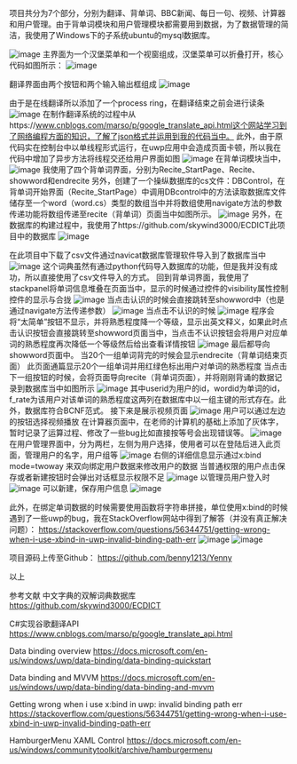 ﻿项目共分为7个部分，分别为翻译、背单词、BBC新闻、每日一句、视频、计算器和用户管理。由于背单词模块和用户管理模块都需要用到数据，为了数据管理的简洁，我使用了Windows下的子系统ubuntu的mysql数据库。
 
![image](http://github.com/benny1213/Yenny/raw/master/readmeIMG/image001.jpg)
主界面为一个汉堡菜单和一个视窗组成，汉堡菜单可以折叠打开，核心代码如图所示：
![image](http://github.com/benny1213/Yenny/raw/master/readmeIMG/image002.jpg)


翻译界面由两个按钮和两个输入输出框组成
![image](http://github.com/benny1213/Yenny/raw/master/readmeIMG/image003.jpg)
         
由于是在线翻译所以添加了一个process ring，在翻译结束之前会进行读条
![image](http://github.com/benny1213/Yenny/raw/master/readmeIMG/image004.jpg)
在制作翻译系统的过程中从https://www.cnblogs.com/marso/p/google_translate_api.html这个网站学习到了网络编程方面的知识，了解了json格式并运用到我的代码当中。
此外，由于原代码实在控制台中以单线程形式运行，在uwp应用中会造成页面卡顿，所以我在代码中增加了异步方法将线程交还给用户界面如图
![image](http://github.com/benny1213/Yenny/raw/master/readmeIMG/image005.jpg)
在背单词模块当中，
![image](http://github.com/benny1213/Yenny/raw/master/readmeIMG/image006.jpg)
我使用了四个背单词界面，分别为Recite_StartPage、Recite、showword和endrecite
另外，创建了一个操纵数据库的cs文件：DBControl，在背单词开始界面（Recite_StartPage）中调用DBcontrol中的方法读取数据库文件储存至一个word（word.cs）类型的数组当中并将数组使用navigate方法的参数传递功能将数组传递至recite（背单词）页面当中如图所示。
![image](http://github.com/benny1213/Yenny/raw/master/readmeIMG/image007.jpg)
另外，在数据库的构建过程中，我使用了https://github.com/skywind3000/ECDICT此项目中的数据库
![image](http://github.com/benny1213/Yenny/raw/master/readmeIMG/image008.jpg)

在此项目中下载了csv文件通过navicat数据库管理软件导入到了数据库当中
![image](http://github.com/benny1213/Yenny/raw/master/readmeIMG/image009.jpg)
这个词典虽然有通过python代码导入数据库的功能，但是我并没有成功，所以直接使用了csv文件导入的方式。
回到背单词界面，我使用了stackpanel将单词信息堆叠在页面当中，显示的时候通过控件的visibility属性控制控件的显示与合拢
![image](http://github.com/benny1213/Yenny/raw/master/readmeIMG/image010.jpg)
当点击认识的时候会直接跳转至showword中（也是通过navigate方法传递参数）
![image](http://github.com/benny1213/Yenny/raw/master/readmeIMG/image011.jpg)
当点击不认识的时候
![image](http://github.com/benny1213/Yenny/raw/master/readmeIMG/image012.jpg)
程序会将“太简单”按钮不显示，并将熟悉程度降一个等级，显示出英文释义，如果此时点击认识按钮会直接跳转至showword页面当中，当点击不认识按钮会将用户对应单词的熟悉程度再次降低一个等级然后给出查看详情按钮
![image](http://github.com/benny1213/Yenny/raw/master/readmeIMG/image013.jpg)
最后都导向showword页面中。
当20个一组单词背完的时候会显示endrecite（背单词结束页面）
此页面通篇显示20个一组单词并用红绿色标出用户对单词的熟悉程度
当点击下一组按钮的时候，会将页面导向recite（背单词页面），并将刚刚背诵的数据记录到数据库当中如图所示
![image](http://github.com/benny1213/Yenny/raw/master/readmeIMG/image014.jpg)
其中userid为用户的id，wordid为单词的id，f_rate为该用户对该单词的熟悉程度这两列在数据库中以一组主键的形式存在。此外，数据库符合BCNF范式。
接下来是展示视频页面
![image](http://github.com/benny1213/Yenny/raw/master/readmeIMG/image015.jpg)
用户可以通过左边的按钮选择视频播放
在计算器页面中，在老师的计算机的基础上添加了灰体字，暂时记录了运算过程、修改了一些bug比如直接按等号会出现错误等。
![image](http://github.com/benny1213/Yenny/raw/master/readmeIMG/image016.jpg)
在用户管理界面中，分为两栏，左侧为用户选择，使用者可以在登陆后进入此页面，管理用户的名字，用户组等
![image](http://github.com/benny1213/Yenny/raw/master/readmeIMG/image017.jpg)
右侧的详细信息显示通过x:bind mode=twoway 来双向绑定用户数据来修改用户的数据
当普通权限的用户点击保存或者新建按钮时会弹出对话框显示权限不足
![image](http://github.com/benny1213/Yenny/raw/master/readmeIMG/image018.jpg)
以管理员用户登入时
![image](http://github.com/benny1213/Yenny/raw/master/readmeIMG/image019.jpg)
可以新建，保存用户信息
![image](http://github.com/benny1213/Yenny/raw/master/readmeIMG/image020.jpg)






此外，在绑定单词数据的时候需要使用函数将字符串拼接，单位使用x:bind的时候遇到了一些uwp的bug，我在StackOverflow网站中得到了解答（并没有真正解决问题）：
https://stackoverflow.com/questions/56344751/getting-wrong-when-i-use-xbind-in-uwp-invalid-binding-path-err
![image](http://github.com/benny1213/Yenny/raw/master/readmeIMG/image021.jpg)
![image](http://github.com/benny1213/Yenny/raw/master/readmeIMG/image022.jpg)
 
项目源码上传至Github：
https://github.com/benny1213/Yenny


以上



参考文献
中文字典的双解词典数据库
 https://github.com/skywind3000/ECDICT

C#实现谷歌翻译API
 https://www.cnblogs.com/marso/p/google_translate_api.html

Data binding overview 
https://docs.microsoft.com/en-us/windows/uwp/data-binding/data-binding-quickstart

Data binding and MVVM
https://docs.microsoft.com/en-us/windows/uwp/data-binding/data-binding-and-mvvm

Getting wrong when i use x:bind in uwp: invalid binding path err
https://stackoverflow.com/questions/56344751/getting-wrong-when-i-use-xbind-in-uwp-invalid-binding-path-err

HamburgerMenu XAML Control
https://docs.microsoft.com/en-us/windows/communitytoolkit/archive/hamburgermenu
